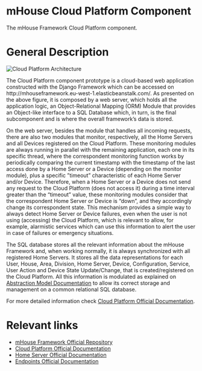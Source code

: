# mHouse Cloud Platform Component
The mHouse Framework Cloud Platform component.

# General Description
<img src="https://github.com/JRequeijo/mHouseFramework/blob/master/docs/Cloud%20Platform/Cloud_platform_arch.png" alt="Cloud Platform Architecture">
<p>
The Cloud Platform component prototype is a cloud-based web application constructed with the Django Framework which can be accessed on http://mhouseframework.eu-west-1.elasticbeanstalk.com/. As presented on the above figure, it is composed by a web server, which holds all the application logic, an Object-Relational Mapping (ORM) Module that provides an Object-like interface to a SQL Database which, in turn, is the final subcomponent and is where the overall framework’s data is stored.
</p>

<p>
On the web server, besides the module that handles all incoming requests, there are also two modules that monitor, respectively, all the Home Servers and all Devices registered on the Cloud Platform. These monitoring modules are always running in parallel with the remaining application, each one in its specific thread, where the correspondent monitoring function works by periodically comparing the current timestamp with the timestamp of the last access done by a Home Server or a Device (depending on the monitor module), plus a specific ”timeout” characteristic of each Home Server and/or Device. Therefore, when a Home Server or a Device does not send any request to the Cloud Platform (does not access it) during a time interval greater than the “timeout” value, these monitoring modules consider that the correspondent Home Server or Device is “down”, and they accordingly change its correspondent state. This mechanism provides a simple way to always detect Home Server or Device failures, even when the user is not using (accessing) the Cloud Platform, which is relevant to allow, for example, alarmistic services which can use this information to alert the user in case of failures or emergency situations.
</p>

<p>
The SQL database stores all the relevant information about the mHouse Framework and, when working normally, it is always synchronized with all registered Home Servers. It stores all the data representations for each User, House, Area, Division, Home Server, Device, Configuration, Service, User Action and Device State Update/Change, that is created/registered on the Cloud Platform. All this information is modulated as explained on <a href="https://github.com/JRequeijo/mHouseFramework/blob/master/docs/general/Abstraction_model.pdf">Abstraction Model Documentation</a> to allow its correct storage and management on a common relational SQL database.
</p>

<p>
For more detailed information check <a href="https://github.com/JRequeijo/mHouseFramework/tree/master/docs/Cloud%20Platform">Cloud Platform Official Documentation</a>.
</p>

# Relevant links
<ul>
  <li>
    <a href="https://github.com/JRequeijo/mHouseFramework">mHouse Framework Official Repository</a>
  </li>
  <li>
    <a href="https://github.com/JRequeijo/mHouseFramework/tree/master/docs/Cloud%20Platform">Cloud Platform Official Documentation</a>
  </li>
  <li>
    <a href="https://github.com/JRequeijo/mHouseFramework/tree/master/docs/Home%20Server">Home Server Official Documentation</a>
  </li>
  <li>
    <a href="https://github.com/JRequeijo/mHouseFramework/tree/master/docs/Endpoints">Endpoints Official Documentation</a>
  </li>
</ul>
